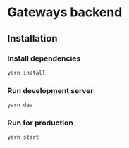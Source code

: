 # Gateways backend

## Installation

### Install dependencies

`yarn install`

### Run development server

`yarn dev`

### Run for production

`yarn start`
